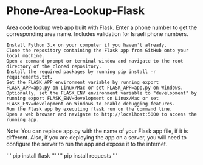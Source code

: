 # Phone-Area-Lookup-Flask
Area code lookup web app built with Flask. Enter a phone number to get the corresponding area name. Includes validation for Israeli phone numbers.

    Install Python 3.x on your computer if you haven't already.
    Clone the repository containing the Flask app from GitHub onto your local machine.
    Open a command prompt or terminal window and navigate to the root directory of the cloned repository.
    Install the required packages by running pip install -r requirements.txt.
    Set the FLASK_APP environment variable by running export FLASK_APP=app.py on Linux/Mac or set FLASK_APP=app.py on Windows.
    Optionally, set the FLASK_ENV environment variable to "development" by running export FLASK_ENV=development on Linux/Mac or set FLASK_ENV=development on Windows to enable debugging features.
    Run the Flask app by executing flask run on the command line.
    Open a web browser and navigate to http://localhost:5000 to access the running app.

Note: You can replace app.py with the name of your Flask app file, if it is different. Also, if you are deploying the app on a server, you will need to configure the server to run the app and expose it to the internet.

'''
pip install flask
'''
'''
pip install requests
'''
